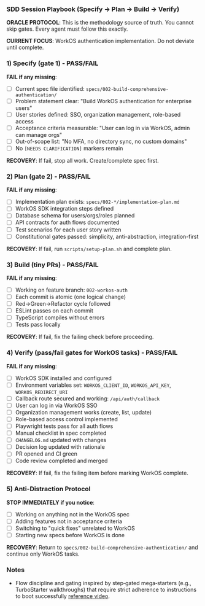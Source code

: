 ### SDD Session Playbook (Specify → Plan → Build → Verify)

**ORACLE PROTOCOL**: This is the methodology source of truth. You cannot skip gates. Every agent must follow this exactly.

**CURRENT FOCUS**: WorkOS authentication implementation. Do not deviate until complete.

### 1) Specify (gate 1) - PASS/FAIL
**FAIL if any missing**:
- [ ] Current spec file identified: `specs/002-build-comprehensive-authentication/`
- [ ] Problem statement clear: "Build WorkOS authentication for enterprise users"
- [ ] User stories defined: SSO, organization management, role-based access
- [ ] Acceptance criteria measurable: "User can log in via WorkOS, admin can manage orgs"
- [ ] Out-of-scope list: "No MFA, no directory sync, no custom domains"
- [ ] No `[NEEDS CLARIFICATION]` markers remain

**RECOVERY**: If fail, stop all work. Create/complete spec first.

### 2) Plan (gate 2) - PASS/FAIL
**FAIL if any missing**:
- [ ] Implementation plan exists: `specs/002-*/implementation-plan.md`
- [ ] WorkOS SDK integration steps defined
- [ ] Database schema for users/orgs/roles planned
- [ ] API contracts for auth flows documented
- [ ] Test scenarios for each user story written
- [ ] Constitutional gates passed: simplicity, anti-abstraction, integration-first

**RECOVERY**: If fail, run `scripts/setup-plan.sh` and complete plan.

### 3) Build (tiny PRs) - PASS/FAIL
**FAIL if any missing**:
- [ ] Working on feature branch: `002-workos-auth`
- [ ] Each commit is atomic (one logical change)
- [ ] Red→Green→Refactor cycle followed
- [ ] ESLint passes on each commit
- [ ] TypeScript compiles without errors
- [ ] Tests pass locally

**RECOVERY**: If fail, fix the failing check before proceeding.

### 4) Verify (pass/fail gates for WorkOS tasks) - PASS/FAIL
**FAIL if any missing**:
- [ ] WorkOS SDK installed and configured
- [ ] Environment variables set: `WORKOS_CLIENT_ID`, `WORKOS_API_KEY`, `WORKOS_REDIRECT_URI`
- [ ] Callback route secured and working: `/api/auth/callback`
- [ ] User can log in via WorkOS SSO
- [ ] Organization management works (create, list, update)
- [ ] Role-based access control implemented
- [ ] Playwright tests pass for all auth flows
- [ ] Manual checklist in spec completed
- [ ] `CHANGELOG.md` updated with changes
- [ ] Decision log updated with rationale
- [ ] PR opened and CI green
- [ ] Code review completed and merged

**RECOVERY**: If fail, fix the failing item before marking WorkOS complete.

### 5) Anti-Distraction Protocol
**STOP IMMEDIATELY if you notice**:
- [ ] Working on anything not in the WorkOS spec
- [ ] Adding features not in acceptance criteria
- [ ] Switching to "quick fixes" unrelated to WorkOS
- [ ] Starting new specs before WorkOS is done

**RECOVERY**: Return to `specs/002-build-comprehensive-authentication/` and continue only WorkOS tasks.

### Notes
- Flow discipline and gating inspired by step‑gated mega‑starters (e.g., TurboStarter walkthroughs) that require strict adherence to instructions to boot successfully [reference video](https://www.youtube.com/watch?v=BXvaZNeQXMk).


